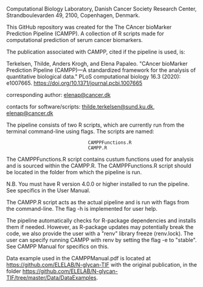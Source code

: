 Computational Biology Laboratory, Danish Cancer Society Research Center, Strandboulevarden 49, 2100, Copenhagen, Denmark.


This GitHub repository was created for the The CAncer bioMarker Prediction Pipeline (CAMPP). 
A collection of R scripts made for computational prediction of serum cancer biomarkers. 

The publication associated with CAMPP, cited if the pipeline is used, is: 

Terkelsen, Thilde, Anders Krogh, and Elena Papaleo. "CAncer bioMarker Prediction Pipeline (CAMPP)—A standardized framework for the analysis of quantitative biological data." PLoS computational biology 16.3 (2020): e1007665.
https://doi.org/10.1371/journal.pcbi.1007665

corresponding author: elenap@cancer.dk

contacts for software/scripts: thilde.terkelsen@sund.ku.dk, elenap@cancer.dk

The pipeline consists of two R scripts, which are currently run from the terminal command-line using flags. The scripts are named:
                                  
                                  CAMPPFunctions.R
                                  CAMPP.R
  
The CAMPPFunctions.R script contains custum functions used for analysis and is sourced within the CAMPP.R. The CAMPPFunctions.R script should be located in the folder from which the pipeline is run.

N.B. You must have R version 4.0.0 or higher installed to run the pipeline. See specifics in the User Manual.

The CAMPP.R script acts as the actual pipeline and is run with flags from the command-line. 
The flag -h is implemented for user help.

The pipeline automatically checks for R-package dependencies and installs them if needed. However, as R-package updates may potentially break the code, we also provide the user with a "renv" library freeze (renv.lock). The user can specify running CAMPP with renv by setting the flag -e to "stable". See CAMPP Manual for specifics on this. 

Data example used in the CAMPPManual.pdf is located at https://github.com/ELELAB/N-glycan-TIF with the original publication, in the folder https://github.com/ELELAB/N-glycan-TIF/tree/master/Data/DataExamples.

